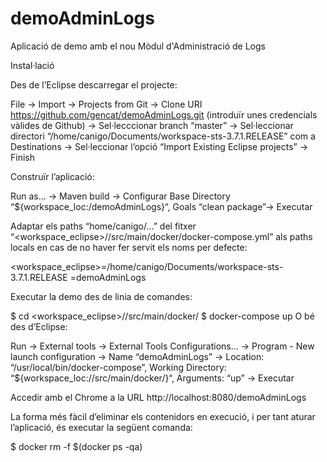 # demoAdminLogs
Aplicació de demo amb el nou Mòdul d'Administració de Logs

Instal·lació

Des de l’Eclipse descarregar el projecte:

File -> Import -> Projects from Git -> Clone URI https://github.com/gencat/demoAdminLogs.git (introduïr unes credencials vàlides de Github)
-> Sel·lecccionar branch “master” -> Sel·leccionar directori “/home/canigo/Documents/workspace-sts-3.7.1.RELEASE” com a Destinations 
-> Sel·leccionar l’opció “Import Existing Eclipse projects” -> Finish

Construïr l’aplicació:

Run as… -> Maven build -> Configurar Base Directory “${workspace_loc:/demoAdminLogs}“, Goals “clean package”-> Executar

Adaptar els paths “home/canigo/…” del fitxer “<workspace_eclipse>/<demoAdminLogs>/src/main/docker/docker-compose.yml” als paths locals
en cas de no haver fer servit els noms per defecte:

<workspace_eclipse>=/home/canigo/Documents/workspace-sts-3.7.1.RELEASE
<demoAdminLogs>=demoAdminLogs

Executar la demo des de linia de comandes:

$ cd <workspace_eclipse>/<demoAdminLogs>/src/main/docker/
$ docker-compose up
O bé des d’Eclipse:

Run -> External tools -> External Tools Configurations… -> Program - New launch configuration 
-> Name “demoAdminLogs” -> Location: “/usr/local/bin/docker-compose”, 
Working Directory: “${workspace_loc:/<demoAdminLogs>/src/main/docker/}“, Arguments: “up” -> Executar

Accedir amb el Chrome a la URL http://localhost:8080/demoAdminLogs

La forma més fàcil d’eliminar els contenidors en execució, i per tant aturar l’aplicació, és executar la següent comanda:

$ docker rm -f $(docker ps -qa)
